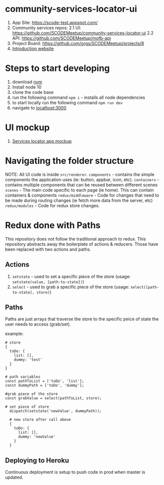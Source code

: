 # community-services-locator-ui

1. App Site: https://scode-test.appspot.com/
2. Community services repos:
  2.1 UI: https://github.com/SCODEMeetup/community-services-locator-ui
  2.2 API: https://github.com/SCODEMeetup/mofb-api
3. Project Board: https://github.com/orgs/SCODEMeetup/projects/8
4. [Introduction website](https://scodemeetup.github.io/locator-jekyll/)

# Steps to start developing

1. download [nvm](https://github.com/creationix/nvm)
2. Install node 10
3. clone the code base
4. run the following command `npm i` - installs all node dependencies
5. to start locally run the following command `npm run dev`
6. navigate to [localhost:3000](http://localhost:3000/)

# UI mockup

1. [Services locator app mockup](https://xd.adobe.com/view/59760ef8-d849-4587-6a29-44f78a3fb151-2f47/)

# Navigating the folder structure

NOTE: All UI code is inside `src/renderer`.
`components` - contains the simple components the application uses (ie: button, appbar, icon, etc).
`containers` - contains multiple components that can be reused between different scenes
`scenes` - The main code specific to each page (ie home). This can contain containers & components
`redux/middleware` - Code for changes that need to be made during routing changes (ie fetch more data from the server, etc)
`redux/modules` - Code for redux store changes.

# Redux done with Paths

This repository does not follow the traditional approach to redux. This repository abstracts away the boilerplate of actions & reducers. Those have been replaced with two actions and paths.

## Actions

1. `setstate` - used to set a specific piece of the store (usage: `setstate(value, [path-to-state])`)
2. `select` - used to grab a specific piece of the store (usage: `select([path-to-state], store)`)

## Paths

Paths are just arrays that traverse the store to the specific peice of state the user needs to access (grab/set).

example:

```
# store
{
  toDo: {
    list: [],
    dummy: 'test'
  }
}

# path variables
const pathToList = ['toDo', 'list'];
const dummyPath = ['toDo', 'dummy'];

#grab piece of the store
const grabValue = select(pathToList, store);

# set piece of store
  dispatch(setstate('newValue', dummyPath));

  # new store after call above
  {
    toDo: {
      list: [],
      dummy: 'newValue'
    }
  }
```

## Deploying to Heroku

Continuous deployment is setup to push code in prod when master is updated.
